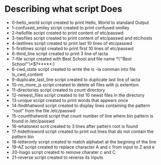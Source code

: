 # Describing what script Does
- 0-hello_world script created to print Hello, World to standard Output
- 1-confused_smiley script created to print confused smilley
- 2-hellofile script created to print content of etc/passwd
- 3-twofiles script created to print content of etc/passwd and etc/hosts
- 4-lastlines script created to print last 10 lines of etc/passwd
- 5-firstlines script created to print first 10 lines of etc/passwd
- 6-third_line script created  to print 3 line of iacta
- 7-file script created with Best School and file name \*\\'"Best School"\'\\*$\?\*\*\*\*\*:)
- 8-cwd_state script created to write the ls -la comman into file ls_cwd_content
- 9-duplicate_last_line script created to duplicate last line of iacta
- 10-no_more_js script created to delete all files with js extention
- 11-directories script created to count directory
- 12-newest_files script created to list 10 newst files in the directory
- 13-unique script created to print words that appears once
- 14-findthatword script created to display lines containing the pattern “root” from the file /etc/passwd
- 15-countthatword script that count number of line where bin pattern is found in /etc/passwd
- 16-whatsnext scrit created to 3 lines after pattern root is found
- 17-hidethisword script created to print out lines that do not contain the pattern bin
- 18-letteronly script created to match alphabet at the begining of the line
- 19-AZ script created to replace character A and c from input to Z and e
- 20-hiago script created to remove charater c and C
- 21-reverse script created to reverse its inputs 
